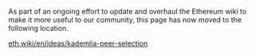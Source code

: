 As part of an ongoing effort to update and overhaul the Ethereum wiki to make it more useful to our community, this page has now moved to the following location.

[eth.wiki/en/ideas/kademlia-peer-selection](https://eth.wiki/en/ideas/kademlia-peer-selection)
